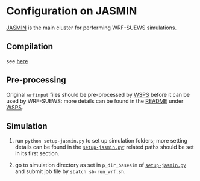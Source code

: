 # Configuration on JASMIN

[JASMIN](https://www.ceda.ac.uk/services/jasmin/) is the main cluster for performing WRF-SUEWS simulations.

## Compilation

see [here](../README.md#steps)

## Pre-processing

Original `wrfinput` files should be pre-processed by [WSPS](../WSPS) before it can be used by WRF-SUEWS: more details can be found in the [README](../WSPS/README.md) under [WSPS](../WSPS).

## Simulation

1. run `python setup-jasmin.py` to set up simulation folders; more setting details can be found in the [`setup-jasmin.py`](./setup-jasmin.py); related paths should be set in its first section.

2. go to simulation directory as set in `p_dir_basesim` of [`setup-jasmin.py`](./setup-jasmin.py) and submit job file by `sbatch sb-run_wrf.sh`.